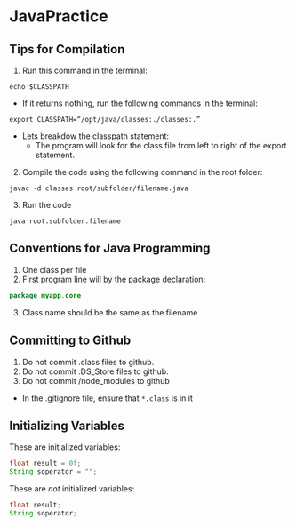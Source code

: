 # JavaPractice

## Tips for Compilation

1. Run this command in the terminal:

```
echo $CLASSPATH
```

- If it returns nothing, run the following commands in the terminal:

```
export CLASSPATH=“/opt/java/classes:./classes:.”
```
- Lets breakdow the classpath statement:
    - The program will look for the class file from left to right of the export statement. 

2. Compile the code using the following command in the root folder:

```
javac -d classes root/subfolder/filename.java
```

3. Run the code

```
java root.subfolder.filename
```

## Conventions for Java Programming

1. One class per file
2. First program line will by the package declaration:

```java
package myapp.core
```

3. Class name should be the same as the filename

## Committing to Github

1. Do not commit .class files to github.
2. Do not commit .DS_Store files to github.
3. Do not commit /node_modules to github

- In the .gitignore file, ensure that `*.class` is in it

## Initializing Variables

These are initialized variables:

```java
float result = 0f;
String soperator = "";
```

These are _not_ initialized variables:

```java
float result;
String soperator;
```

